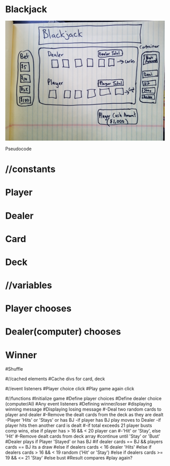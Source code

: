 # Blackjack

![Image Description](imgs/wire-frame.jpg)

Pseudocode

# //constants
# Player
# Dealer
# Card
# Deck


# //variables
# Player chooses
# Dealer(computer) chooses
# Winner
#Shuffle

#//cached elements
#Cache divs for card, deck

#//event listeners
#Player choice click
#Play game again click

#//functions
#Initialize game
#Define player choices 
#Define dealer choice (computer/AI)
#Any event listeners
#Defining winner/loser
#displaying winning message
#Displaying losing message
#-Deal two random cards to player and dealer
#-Remove the dealt cards from the deck as they are dealt
-Player 'Hits' or 'Stays' or has BJ
-if player has BJ play moves to Dealer
-if player hits then another card is dealt
#-if total exceeds 21 player busts comp wins, else if player has > 16 && < 20 player can #-'Hit' or 'Stay', else 'Hit' 
#-Remove dealt cards from deck array
#continue until 'Stay' or 'Bust'
#Dealer plays if Player 'Stayed' or has BJ
#if dealer cards == BJ && players cards == BJ its a draw
#else if dealers cards < 16 dealer 'Hits'
#else if dealers cards > 16 && < 19 random ('Hit' or 'Stay')
#else if dealers cards >= 19 && <= 21 'Stay'
#else bust 
#Result compares 
#play again?
